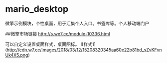 # mario_desktop
微擎示例模块，个性桌面，用于汇集个人入口。书签库等。个人移动端门户

##微擎市场链接
http://s.we7.cc/module-10336.html

可以自定义设置桌面样式，桌面图标。
![样式1] (http://cdn.w7.cc/images/2018/03/12/15208320345aa60e22b81bd_sZvKFvnUk4X5.png)
